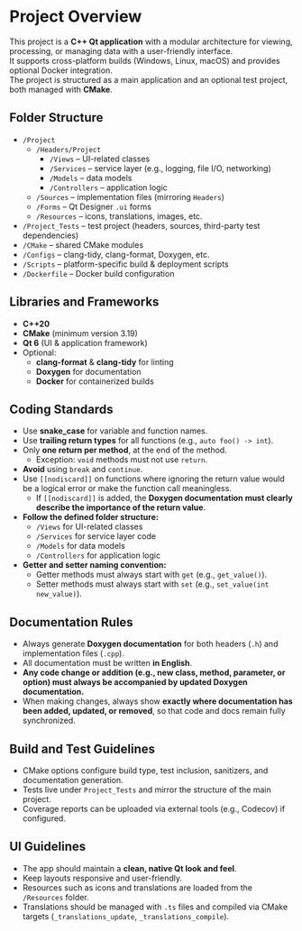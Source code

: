 # Project Overview

This project is a **C++ Qt application** with a modular architecture for viewing, processing, or managing data with a user-friendly interface.  
It supports cross-platform builds (Windows, Linux, macOS) and provides optional Docker integration.  
The project is structured as a main application and an optional test project, both managed with **CMake**.

## Folder Structure

- `/Project`
  - `/Headers/Project`
    - `/Views` – UI-related classes
    - `/Services` – service layer (e.g., logging, file I/O, networking)
    - `/Models` – data models
    - `/Controllers` – application logic
  - `/Sources` – implementation files (mirroring `Headers`)
  - `/Forms` – Qt Designer `.ui` forms
  - `/Resources` – icons, translations, images, etc.
- `/Project_Tests` – test project (headers, sources, third-party test dependencies)
- `/CMake` – shared CMake modules
- `/Configs` – clang-tidy, clang-format, Doxygen, etc.
- `/Scripts` – platform-specific build & deployment scripts
- `/Dockerfile` – Docker build configuration

## Libraries and Frameworks

- **C++20**
- **CMake** (minimum version 3.19)
- **Qt 6** (UI & application framework)
- Optional:
  - **clang-format** & **clang-tidy** for linting
  - **Doxygen** for documentation
  - **Docker** for containerized builds

## Coding Standards

- Use **snake_case** for variable and function names.
- Use **trailing return types** for all functions (e.g., `auto foo() -> int`).
- Only **one return per method**, at the end of the method.  
  - Exception: `void` methods must not use `return`.
- **Avoid** using `break` and `continue`.
- Use `[[nodiscard]]` on functions where ignoring the return value would be a logical error or make the function call meaningless.  
  - If `[[nodiscard]]` is added, the **Doxygen documentation must clearly describe the importance of the return value**.
- **Follow the defined folder structure:**  
  - `/Views` for UI-related classes  
  - `/Services` for service layer code  
  - `/Models` for data models  
  - `/Controllers` for application logic  
- **Getter and setter naming convention:**  
  - Getter methods must always start with `get` (e.g., `get_value()`).  
  - Setter methods must always start with `set` (e.g., `set_value(int new_value)`).  

## Documentation Rules

- Always generate **Doxygen documentation** for both headers (`.h`) and implementation files (`.cpp`).  
- All documentation must be written **in English**.  
- **Any code change or addition (e.g., new class, method, parameter, or option) must always be accompanied by updated Doxygen documentation.**  
- When making changes, always show **exactly where documentation has been added, updated, or removed**, so that code and docs remain fully synchronized.  

## Build and Test Guidelines

- CMake options configure build type, test inclusion, sanitizers, and documentation generation.
- Tests live under `Project_Tests` and mirror the structure of the main project.
- Coverage reports can be uploaded via external tools (e.g., Codecov) if configured.

## UI Guidelines

- The app should maintain a **clean, native Qt look and feel**.
- Keep layouts responsive and user-friendly.
- Resources such as icons and translations are loaded from the `/Resources` folder.
- Translations should be managed with `.ts` files and compiled via CMake targets (`_translations_update`, `_translations_compile`).
